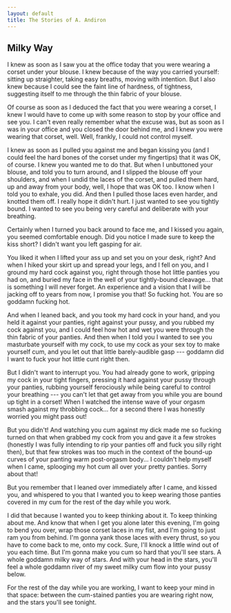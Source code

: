 ```yaml
---
layout: default
title: The Stories of A. Andiron
---
```


## Milky Way



I knew as soon as I saw you at the office today that you were wearing a corset under your blouse. I knew because of the way you carried yourself: sitting up straighter, taking easy breaths, moving with intention. But I also knew because I could see the faint line of hardness, of tightness, suggesting itself to me through the thin fabric of your blouse.

Of course as soon as I deduced the fact that you were wearing a corset, I knew I would have to come up with some reason to stop by your office and see you. I can't even really remember what the excuse was, but as soon as I was in your office and you closed the door behind me, and I knew you were wearing that corset, well. Well, frankly, I could not control myself.

I knew as soon as I pulled you against me and began kissing you (and I could feel the hard bones of the corset under my fingertips) that it was OK, of course. I knew you wanted me to do that. But when I unbuttoned your blouse, and told you to turn around, and I slipped the blouse off your shoulders, and when I undid the laces of the corset, and pulled them hard, up and away from your body, well, I hope that was OK too. I know when I told you to exhale, you did. And then I pulled those laces even harder, and knotted them off. I really hope it didn't hurt. I just wanted to see you tightly bound. I wanted to see you being very careful and deliberate with your breathing.

Certainly when I turned you back around to face me, and I kissed you again, you seemed comfortable enough. Did you notice I made sure to keep the kiss short? I didn't want you left gasping for air.

You liked it when I lifted your ass up and set you on your desk, right? And when I hiked your skirt up and spread your legs, and I fell on you, and I ground my hard cock against you, right through those hot little panties you had on, and buried my face in the well of your tightly-bound cleavage... that is something I will never forget. An experience and a vision that I will be jacking off to years from now, I promise you that! So fucking hot. You are so goddamn fucking hot.

And when I leaned back, and you took my hard cock in your hand, and you held it against your panties, right against your pussy, and you rubbed my cock against you, and I could feel how hot and wet you were through the thin fabric of your panties. And then when I told you I wanted to see you masturbate yourself with my cock, to use my cock as your sex toy to make yourself cum, and you let out that little barely-audible gasp --- goddamn did I want to fuck your hot little cunt right then.

But I didn't want to interrupt you. You had already gone to work, gripping my cock in your tight fingers, pressing it hard against your pussy through your panties, rubbing yourself ferociously while being careful to control your breathing --- you can't let that get away from you while you are bound up tight in a corset! When I watched the intense wave of your orgasm smash against my throbbing cock...  for a second there I was honestly worried you might pass out! 

But you didn't! And watching you cum against my dick made me so fucking turned on that when grabbed my cock from you and gave it a few strokes (honestly I was fully intending to rip your panties off and fuck you silly right then), but that few strokes was too much in the context of the bound-up curves of your panting warm post-orgasm body... I couldn't help myself when I came, splooging my hot cum all over your pretty panties. Sorry about that!

But you remember that I leaned over immediately after I came, and kissed you, and whispered to you that I wanted you to keep wearing those panties covered in my cum for the rest of the day while you work.

I did that because I wanted you to keep thinking about it. To keep thinking about me. And know that when I get you alone later this evening, I'm going to bend you over, wrap those corset laces in my fist, and I'm going to just ram you from behind. I'm gonna yank those laces with every thrust, so you have to come back to me, onto my cock. Sure, I'll knock a little wind out of you each time. But I'm gonna make you cum so hard that you'll see stars. A whole goddamn milky way of stars. And with your head in the stars, you'll feel a whole goddamn river of my sweet milky cum flow into your pussy below.

For the rest of the day while you are working, I want to keep your mind in that space: between the cum-stained panties you are wearing right now, and the stars you'll see tonight. 


